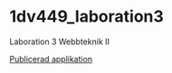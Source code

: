 # 1dv449_laboration3
Laboration 3 Webbteknik II

[Publicerad applikation](http://me222wm.se/1dv449_laboration3/)

